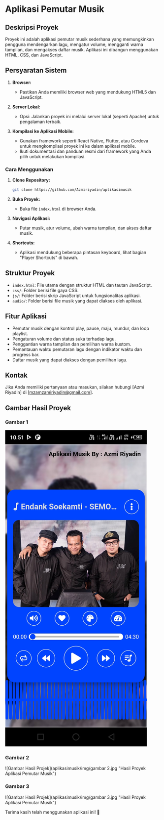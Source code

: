 # Aplikasi Pemutar Musik

## Deskripsi Proyek
Proyek ini adalah aplikasi pemutar musik sederhana yang memungkinkan pengguna mendengarkan lagu, mengatur volume, mengganti warna tampilan, dan mengakses daftar musik. Aplikasi ini dibangun menggunakan HTML, CSS, dan JavaScript.

## Persyaratan Sistem
1. **Browser:**
   - Pastikan Anda memiliki browser web yang mendukung HTML5 dan JavaScript.

2. **Server Lokal:**
   - Opsi: Jalankan proyek ini melalui server lokal (seperti Apache) untuk pengalaman terbaik.

3. **Kompilasi ke Aplikasi Mobile:**
   - Gunakan framework seperti React Native, Flutter, atau Cordova untuk mengkompilasi proyek ini ke dalam aplikasi mobile.
   - Ikuti dokumentasi dan panduan resmi dari framework yang Anda pilih untuk melakukan kompilasi.

### Cara Menggunakan
1. **Clone Repository:**
   ```bash
   git clone https://github.com/Azmiriyadin/aplikasimusik
   ```

2. **Buka Proyek:**
   - Buka file `index.html` di browser Anda.

3. **Navigasi Aplikasi:**
   - Putar musik, atur volume, ubah warna tampilan, dan akses daftar musik.

4. **Shortcuts:**
   - Aplikasi mendukung beberapa pintasan keyboard, lihat bagian "Player Shortcuts" di bawah.

## Struktur Proyek
- `index.html`: File utama dengan struktur HTML dan tautan JavaScript.
- `css/`: Folder berisi file gaya CSS.
- `js/`: Folder berisi skrip JavaScript untuk fungsionalitas aplikasi.
- `audio/`: Folder berisi file musik yang dapat diakses oleh aplikasi.

## Fitur Aplikasi
- Pemutar musik dengan kontrol play, pause, maju, mundur, dan loop playlist.
- Pengaturan volume dan status suka terhadap lagu.
- Penggantian warna tampilan dan pemilihan warna kustom.
- Pemantauan waktu pemutaran lagu dengan indikator waktu dan progress bar.
- Daftar musik yang dapat diakses dengan pemilihan lagu.

## Kontak
Jika Anda memiliki pertanyaan atau masukan, silakan hubungi [Azmi Riyadin] di [mzamzamiriyadin@gmail.com].

## Gambar Hasil Proyek

### Gambar 1
<img src="img/gambar 1.jpg" alt="Hasil Proyek Aplikasi Pemutar Musik">


### Gambar 2
![Gambar Hasil Projek](aplikasimusik/img/gambar 2.jpg "Hasil Proyek Aplikasi Pemutar Musik")

### Gambar 3
![Gambar Hasil Projek](aplikasimusik/img/gambar 3.jpg "Hasil Proyek Aplikasi Pemutar Musik")

Terima kasih telah menggunakan aplikasi ini! 🚀
